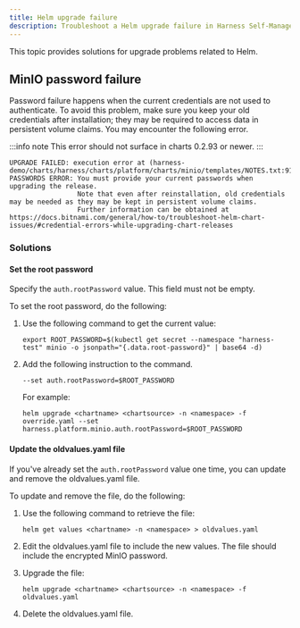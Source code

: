 ```yaml
---
title: Helm upgrade failure
description: Troubleshoot a Helm upgrade failure in Harness Self-Management Enterprise Edition.
---
```


This topic provides solutions for upgrade problems related to Helm.

## MinIO password failure

Password failure happens when the current credentials are not used to authenticate. To avoid this problem, make sure you keep your old credentials after installation; they may be required to access data in persistent volume claims. You may encounter the following error.

:::info note
This error should not surface in charts 0.2.93 or newer.
:::

   ```
   UPGRADE FAILED: execution error at (harness-demo/charts/harness/charts/platform/charts/minio/templates/NOTES.txt:91:4): 
   PASSWORDS ERROR: You must provide your current passwords when upgrading the release.
                    Note that even after reinstallation, old credentials may be needed as they may be kept in persistent volume claims.
                    Further information can be obtained at https://docs.bitnami.com/general/how-to/troubleshoot-helm-chart-issues/#credential-errors-while-upgrading-chart-releases
   ```

### Solutions

#### Set the root password

Specify the `auth.rootPassword` value. This field must not be empty.

To set the root password, do the following:

1. Use the following command to get the current value:

   ```
   export ROOT_PASSWORD=$(kubectl get secret --namespace "harness-test" minio -o jsonpath="{.data.root-password}" | base64 -d)
   ```

2. Add the following instruction to the command. 

   ```
   --set auth.rootPassword=$ROOT_PASSWORD
   ```

   For example:

   ```
   helm upgrade <chartname> <chartsource> -n <namespace> -f override.yaml --set harness.platform.minio.auth.rootPassword=$ROOT_PASSWORD
   ```
   
#### Update the oldvalues.yaml file

If you've already set the `auth.rootPassword` value one time, you can update and remove the oldvalues.yaml file.

To update and remove the file, do the following:

1. Use the following command to retrieve the file:

   ```
   helm get values <chartname> -n <namespace> > oldvalues.yaml
   ```

2. Edit the oldvalues.yaml file to include the new values. The file should include the encrypted MinIO password.

3. Upgrade the file:

   ```
   helm upgrade <chartname> <chartsource> -n <namespace> -f oldvalues.yaml
   ```

4. Delete the oldvalues.yaml file.
